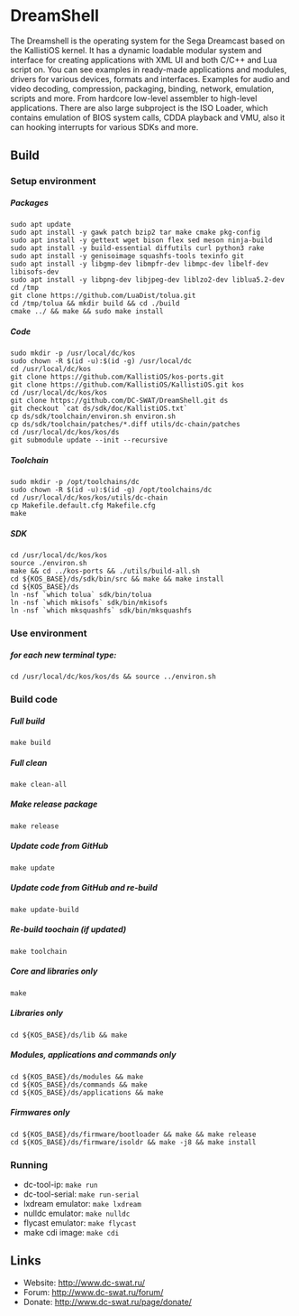 DreamShell
==========

The Dreamshell is the operating system for the Sega Dreamcast based on the KallistiOS kernel.
It has a dynamic loadable modular system and  interface for creating applications with XML UI and both C/C++ and Lua script on.
You can see examples in ready-made applications and modules, drivers for various devices, formats and interfaces. Examples for audio and video decoding, compression, packaging, binding, network, emulation, scripts and more. From hardcore low-level assembler to high-level applications.
There are also large subproject is the ISO Loader, which contains emulation of BIOS system calls, CDDA playback and VMU, also it can hooking interrupts for various SDKs and more.


## Build

### Setup environment
##### Packages
```console
sudo apt update
sudo apt install -y gawk patch bzip2 tar make cmake pkg-config
sudo apt install -y gettext wget bison flex sed meson ninja-build
sudo apt install -y build-essential diffutils curl python3 rake
sudo apt install -y genisoimage squashfs-tools texinfo git
sudo apt install -y libgmp-dev libmpfr-dev libmpc-dev libelf-dev libisofs-dev
sudo apt install -y libpng-dev libjpeg-dev liblzo2-dev liblua5.2-dev
cd /tmp
git clone https://github.com/LuaDist/tolua.git
cd /tmp/tolua && mkdir build && cd ./build
cmake ../ && make && sudo make install
```
##### Code
```console
sudo mkdir -p /usr/local/dc/kos
sudo chown -R $(id -u):$(id -g) /usr/local/dc
cd /usr/local/dc/kos
git clone https://github.com/KallistiOS/kos-ports.git
git clone https://github.com/KallistiOS/KallistiOS.git kos
cd /usr/local/dc/kos/kos
git clone https://github.com/DC-SWAT/DreamShell.git ds
git checkout `cat ds/sdk/doc/KallistiOS.txt`
cp ds/sdk/toolchain/environ.sh environ.sh
cp ds/sdk/toolchain/patches/*.diff utils/dc-chain/patches
cd /usr/local/dc/kos/kos/ds
git submodule update --init --recursive
```
##### Toolchain
```console
sudo mkdir -p /opt/toolchains/dc
sudo chown -R $(id -u):$(id -g) /opt/toolchains/dc
cd /usr/local/dc/kos/kos/utils/dc-chain
cp Makefile.default.cfg Makefile.cfg
make
```
##### SDK
```console
cd /usr/local/dc/kos/kos
source ./environ.sh
make && cd ../kos-ports && ./utils/build-all.sh
cd ${KOS_BASE}/ds/sdk/bin/src && make && make install
cd ${KOS_BASE}/ds
ln -nsf `which tolua` sdk/bin/tolua
ln -nsf `which mkisofs` sdk/bin/mkisofs
ln -nsf `which mksquashfs` sdk/bin/mksquashfs
```

### Use environment
##### for each new terminal type:
```console
cd /usr/local/dc/kos/kos/ds && source ../environ.sh
```

### Build code
##### Full build
```console
make build
```
##### Full clean
```console
make clean-all
```
##### Make release package
```console
make release
```
##### Update code from GitHub
```console
make update
```
##### Update code from GitHub and re-build
```console
make update-build
```
##### Re-build toochain (if updated)
```console
make toolchain
```
##### Core and libraries only
```console
make
```
##### Libraries only
```console
cd ${KOS_BASE}/ds/lib && make
```
##### Modules, applications and commands only
```console
cd ${KOS_BASE}/ds/modules && make
cd ${KOS_BASE}/ds/commands && make
cd ${KOS_BASE}/ds/applications && make
```
##### Firmwares only
```console
cd ${KOS_BASE}/ds/firmware/bootloader && make && make release
cd ${KOS_BASE}/ds/firmware/isoldr && make -j8 && make install
```

### Running
- dc-tool-ip: `make run`
- dc-tool-serial: `make run-serial`
- lxdream emulator: `make lxdream`
- nulldc emulator: `make nulldc`
- flycast emulator: `make flycast`
- make cdi image: `make cdi`

## Links
- Website: http://www.dc-swat.ru/ 
- Forum: http://www.dc-swat.ru/forum/ 
- Donate: http://www.dc-swat.ru/page/donate/
